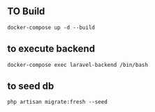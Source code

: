 ## TO Build
`docker-compose up -d --build
`
## to execute backend
`
docker-compose exec laravel-backend /bin/bash
`
## to seed db
`
php artisan migrate:fresh --seed
`
